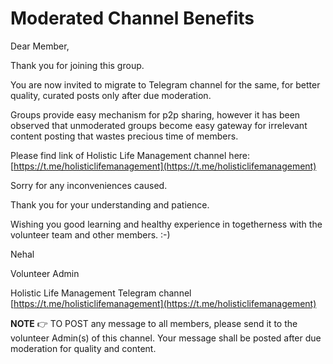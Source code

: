 # Moderated Channel Benefits

Dear Member,

Thank you for joining this group. 

You are now invited to migrate to Telegram channel for the same, for better quality, curated posts only after due moderation. 

Groups provide easy mechanism for p2p sharing, however it has been observed that unmoderated groups become easy gateway for irrelevant content posting that wastes precious time of members.

Please find link of Holistic Life Management channel here: [https://t.me/holisticlifemanagement](https://t.me/holisticlifemanagement) 

Sorry for any inconveniences caused.

Thank you for your understanding and patience. 


Wishing you good learning and healthy experience in togetherness with the volunteer team and other members. :-)


Nehal

Volunteer Admin

Holistic Life Management Telegram channel [https://t.me/holisticlifemanagement](https://t.me/holisticlifemanagement)


**NOTE** 👉 TO POST any message to all members, please send it to the volunteer Admin(s) of this channel. Your message shall be posted after due moderation for quality and content.

